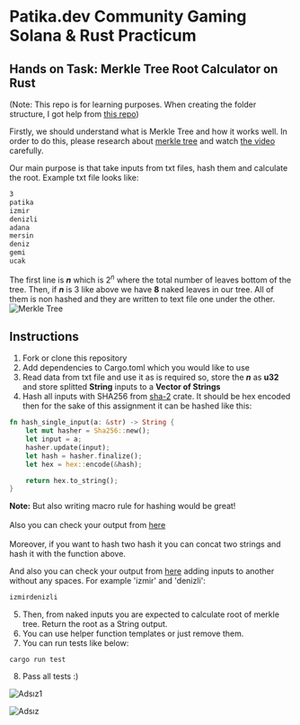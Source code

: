 # Patika.dev Community Gaming Solana & Rust Practicum
## Hands on Task: Merkle Tree Root Calculator on Rust

(Note: This repo is for learning purposes. When creating the folder structure, I got help from <a href="https://github.com/fuujazz/Patika-MerkleTree-Assignment">this repo</a>)

Firstly, we should understand what is Merkle Tree and how it works well. In order to do this, please research about [merkle tree](https://en.wikipedia.org/wiki/Merkle_tree) and 
watch [the video](https://www.youtube.com/watch?v=n6nEPaE7KZ8) carefully.

Our main purpose is that take inputs from txt files, hash them and calculate the root.
Example txt file looks like:
```txt 
3
patika
izmir
denizli
adana
mersin
deniz
gemi
ucak
```
The first line is **_n_** which is $2^n$ where the total number of leaves bottom of the tree. Then, if **_n_** is 3 like above we have **8** naked leaves in our tree. All of them is non hashed and they are written to text file one under the other.
![Merkle Tree](https://upload.wikimedia.org/wikipedia/commons/9/95/Hash_Tree.svg)

## Instructions

1. Fork or clone this repository
2. Add dependencies to Cargo.toml which you would like to use
3. Read data from txt file and use it as is required so, store the **_n_** as **u32** and store splitted **String** inputs to a **Vector of Strings**
4. Hash all inputs with SHA256 from [sha-2](https://docs.rs/sha2/latest/sha2/) crate. It should be hex encoded then for the sake of this assignment it can be hashed like this:
```rust
fn hash_single_input(a: &str) -> String {
    let mut hasher = Sha256::new();
    let input = a;
    hasher.update(input);
    let hash = hasher.finalize();
    let hex = hex::encode(&hash);

    return hex.to_string();
}
```
**Note:** But also writing macro rule for hashing would be great!
</br>
</br>
Also you can check your output from [here](https://emn178.github.io/online-tools/sha256.html)
</br>
</br>
Moreover, if you want to hash two hash it you can concat two strings and hash it with the function above.

And also you can check your output from [here](https://emn178.github.io/online-tools/sha256.html) adding inputs to another without any spaces.
For example 'izmir' and 'denizli':
```txt
izmirdenizli
```

5. Then, from naked inputs you are expected to calculate root of merkle tree. Return the root as a String output.
6. You can use helper function templates or just remove them.
7. You can run tests like below:

``` cli
cargo run test
```
8. Pass all tests :)

![Adsız1](https://user-images.githubusercontent.com/95712676/193149159-5025a96c-3e84-4098-b2b4-be4a30f2148e.png)

![Adsız](https://user-images.githubusercontent.com/95712676/193149184-569c3428-8891-42a7-8f89-5a8d0aa3b078.png)


